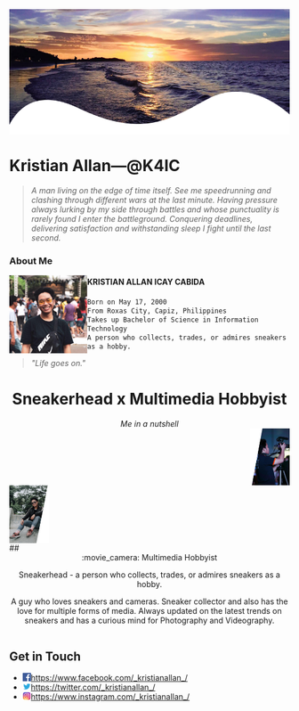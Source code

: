 <img src="SUNSET.png"  width = "100%" height = "225px" img align = "center"> 

# Kristian Allan—@K4IC

> <em> A man living on the edge of time itself. See me speedrunning and clashing through different wars at the last minute. Having pressure always lurking by my side through battles and whose punctuality is rarely found I enter the battleground. Conquering deadlines, delivering satisfaction and withstanding sleep I fight until the last second. </em>

### <b> About Me </b>

<img src="profile.jpg" width = "140px" height = "140px" img align = "left"> 

#### KRISTIAN ALLAN ICAY CABIDA
    Born on May 17, 2000 
    From Roxas City, Capiz, Philippines 
    Takes up Bachelor of Science in Information Technology
    A person who collects, trades, or admires sneakers as a hobby.
> <em> "Life goes on." </em>

# <div align = "center"> Sneakerhead x Multimedia Hobbyist </div>
<div align = "center"> <em> Me in a nutshell </em> </div>

<div class="row">
  <div class="column">
    <img src="multimedia.png" width = "14%" height = "14%" img align = "right"> 
  </div>
  
  <div class="column">
    <img src="sneakerhead.png" width = "14%" height = "14%" img align = "left"> 
  </div>
</div>

<div class="column">
   ## <div align = "center"> :movie_camera: Multimedia Hobbyist </div>
<p align = "center"> Sneakerhead - a person who collects, trades, or admires sneakers as a hobby. </p> 
<p align = "center"> A guy who loves sneakers and cameras. Sneaker collector and also has the love for multiple forms of media. Always updated on the latest trends on sneakers and has a curious mind for Photography and Videography. </p>
  </div>








## Get in Touch 

* <img src="facebook .png" width = "15px" height = "15px" img align = "left"> https://www.facebook.com/_kristianallan_/
* <img src="twitter.png" width = "15px" height = "15px" img align = "left"> https://twitter.com/_kristianallan_/
* <img src="instagram.png" width = "15px" height = "15px" img align = "left"> https://www.instagram.com/_kristianallan_/



<!--
**K4IC/k4ic** is a ✨ _special_ ✨ repository because its `README.md` (this file) appears on your GitHub profile.

Here are some ideas to get you started: hh

- 🔭 I’m currently working on ...
- 🌱 I’m currently learning ...
- 👯 I’m looking to collaborate on ...
- 🤔 I’m looking for help with ...
- 💬 Ask me about ...
- 📫 How to reach me: ...
- 😄 Pronouns: ...
- ⚡ Fun fact: ...
-->
 

